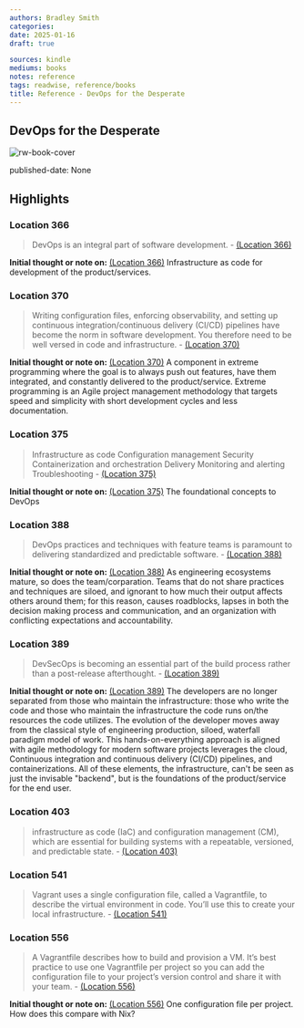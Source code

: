 ```yaml
---
authors: Bradley Smith
categories:
date: 2025-01-16
draft: true

sources: kindle
mediums: books
notes: reference
tags: readwise, reference/books
title: Reference - DevOps for the Desperate
---
```

## DevOps for the Desperate

![rw-book-cover](https://m.media-amazon.com/images/I/71xOonOss9L._SY160.jpg)

published-date: None

## Highlights
### Location 366

> DevOps is an integral part of software development.
> \- [(Location 366)](https://readwise.io/to_kindle?action=open&asin=B09M82VY43&location=366)

**Initial thought or note on:** [(Location 366)](https://readwise.io/to_kindle?action=open&asin=B09M82VY43&location=366)
Infrastructure as code for development of the product/services.

### Location 370

> Writing configuration files, enforcing observability, and setting up continuous integration/continuous delivery (CI/CD) pipelines have become the norm in software development. You therefore need to be well versed in code and infrastructure.
> \- [(Location 370)](https://readwise.io/to_kindle?action=open&asin=B09M82VY43&location=370)

**Initial thought or note on:** [(Location 370)](https://readwise.io/to_kindle?action=open&asin=B09M82VY43&location=370)
A component in extreme programming where the goal is to always push out features, have them integrated, and constantly delivered to the product/service. Extreme programming is an Agile project management methodology that targets speed and simplicity with short development cycles and less documentation.

### Location 375

> Infrastructure as code Configuration management Security Containerization and orchestration Delivery Monitoring and alerting Troubleshooting
> \- [(Location 375)](https://readwise.io/to_kindle?action=open&asin=B09M82VY43&location=375)

**Initial thought or note on:** [(Location 375)](https://readwise.io/to_kindle?action=open&asin=B09M82VY43&location=375)
The foundational concepts to DevOps

### Location 388

> DevOps practices and techniques with feature teams is paramount to delivering standardized and predictable software.
> \- [(Location 388)](https://readwise.io/to_kindle?action=open&asin=B09M82VY43&location=388)

**Initial thought or note on:** [(Location 388)](https://readwise.io/to_kindle?action=open&asin=B09M82VY43&location=388)
As engineering ecosystems mature, so does the team/corparation. Teams that do not share practices and techniques are siloed, and ignorant to how much their output affects others around them; for this reason, causes roadblocks, lapses in both the decision making process and communication, and an organization with conflicting expectations and accountability.

### Location 389

> DevSecOps is becoming an essential part of the build process rather than a post-release afterthought.
> \- [(Location 389)](https://readwise.io/to_kindle?action=open&asin=B09M82VY43&location=389)

**Initial thought or note on:** [(Location 389)](https://readwise.io/to_kindle?action=open&asin=B09M82VY43&location=389)
The developers are no longer separated from those who maintain the infrastructure: those who write the code and those who maintain the infrastructure the code runs on/the resources the code utilizes. The evolution of the developer moves away from the classical style of engineering production, siloed, waterfall paradigm model of work. This hands-on-everything approach is aligned with agile methodology for modern software projects leverages the cloud, Continuous integration and continuous delivery (CI/CD) pipelines, and containerizations. All of these elements, the infrastructure, can't be seen as just the invisable "backend", but is the foundations of the product/service for the end user.

### Location 403

> infrastructure as code (IaC) and configuration management (CM), which are essential for building systems with a repeatable, versioned, and predictable state.
> \- [(Location 403)](https://readwise.io/to_kindle?action=open&asin=B09M82VY43&location=403)

### Location 541

> Vagrant uses a single configuration file, called a Vagrantfile, to describe the virtual environment in code. You’ll use this to create your local infrastructure.
> \- [(Location 541)](https://readwise.io/to_kindle?action=open&asin=B09M82VY43&location=541)

### Location 556

> A Vagrantfile describes how to build and provision a VM. It’s best practice to use one Vagrantfile per project so you can add the configuration file to your project’s version control and share it with your team.
> \- [(Location 556)](https://readwise.io/to_kindle?action=open&asin=B09M82VY43&location=556)

**Initial thought or note on:** [(Location 556)](https://readwise.io/to_kindle?action=open&asin=B09M82VY43&location=556)
One configuration file per project. How does this compare with Nix?



